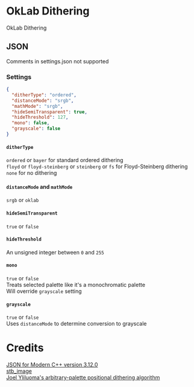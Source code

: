 
# OkLab Dithering
OkLab Dithering

## JSON
Comments in settings.json not supported

### Settings

```json
{
  "ditherType": "ordered",
  "distanceMode": "srgb",
  "mathMode": "srgb",
  "hideSemiTransparent": true,
  "hideThreshold": 127,
  "mono": false,
  "grayscale": false
}
```

#### `ditherType`
`ordered` or `bayer` for standard ordered dithering  
`floyd` or `floyd-steinberg` or `steinberg` or `fs` for Floyd-Steinberg dithering  
`none` for no dithering

#### `distanceMode` and `mathMode`
`srgb` or `oklab`

#### `hideSemiTransparent`
`true` or `false`

#### `hideThreshold`
An unsigned integer between `0` and `255`  

#### `mono`
`true` or `false`  
Treats selected palette like it's a monochromatic palette  
Will override `grayscale` setting

#### `grayscale`
`true` or `false`  
Uses `distanceMode` to determine conversion to grayscale

# Credits
[JSON for Modern C++ version 3.12.0](https://github.com/nlohmann/json/releases/tag/v3.12.0)  
[stb_image](https://github.com/nothings/stb)  
[Joel Yliluoma's arbitrary-palette positional dithering algorithm](https://bisqwit.iki.fi/story/howto/dither/jy/)  
